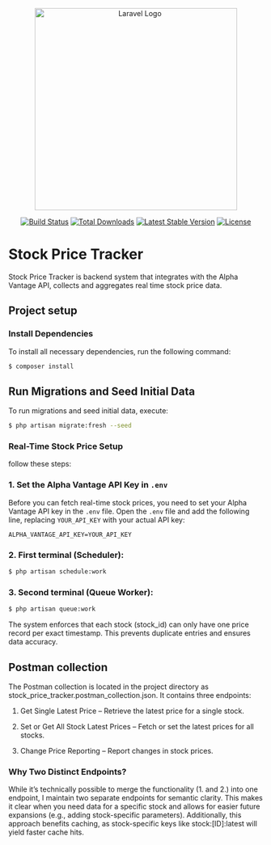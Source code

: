 <p align="center"><a href="https://laravel.com" target="_blank"><img src="https://raw.githubusercontent.com/laravel/art/master/logo-lockup/5%20SVG/2%20CMYK/1%20Full%20Color/laravel-logolockup-cmyk-red.svg" width="400" alt="Laravel Logo"></a></p>

<p align="center">
<a href="https://github.com/laravel/framework/actions"><img src="https://github.com/laravel/framework/workflows/tests/badge.svg" alt="Build Status"></a>
<a href="https://packagist.org/packages/laravel/framework"><img src="https://img.shields.io/packagist/dt/laravel/framework" alt="Total Downloads"></a>
<a href="https://packagist.org/packages/laravel/framework"><img src="https://img.shields.io/packagist/v/laravel/framework" alt="Latest Stable Version"></a>
<a href="https://packagist.org/packages/laravel/framework"><img src="https://img.shields.io/packagist/l/laravel/framework" alt="License"></a>
</p>

# Stock Price Tracker

Stock Price Tracker is backend system that integrates with the Alpha Vantage API, collects
and aggregates real time stock price data.

## Project setup

### Install Dependencies

To install all necessary dependencies, run the following command:

```bash
$ composer install
```

## Run Migrations and Seed Initial Data

To run migrations and seed initial data, execute:

```bash
$ php artisan migrate:fresh --seed 
```

### Real-Time Stock Price Setup

 follow these steps:

### 1. Set the Alpha Vantage API Key in `.env`

Before you can fetch real-time stock prices, you need to set your Alpha Vantage API key in the `.env` file. Open the `.env` file and add the following line, replacing `YOUR_API_KEY` with your actual API key:

```env
ALPHA_VANTAGE_API_KEY=YOUR_API_KEY
```

### 2. First terminal (Scheduler):

```bash
$ php artisan schedule:work
```

### 3. Second terminal (Queue Worker):

```bash
$ php artisan queue:work
```

The system enforces that each stock (stock_id) can only have one price record per exact timestamp. This prevents duplicate entries and ensures data accuracy.

## Postman collection

The Postman collection is located in the project directory as stock_price_tracker.postman_collection.json. It contains three endpoints:

1. Get Single Latest Price – Retrieve the latest price for a single stock.

2. Set or Get All Stock Latest Prices – Fetch or set the latest prices for all stocks.

3. Change Price Reporting – Report changes in stock prices.

### Why Two Distinct Endpoints?
While it’s technically possible to merge the functionality (1. and 2.) into one endpoint, I maintain two separate endpoints for semantic clarity. This makes it clear when you need data for a specific stock and allows for easier future expansions (e.g., adding stock-specific parameters). Additionally, this approach benefits caching, as stock-specific keys like stock:[ID]:latest will yield faster cache hits.






